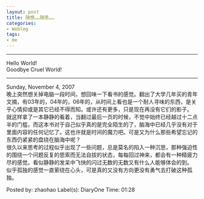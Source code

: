 ```yaml
---
layout: post
title: 随想……随思……
categories:
- Weblog
tags:
- me
---
```

**********
Hello World!    
Goodbye Cruel World!
**********
Sunday, November 4, 2007    
晚上突然想关掉电脑一段时间，想回味一下看书的感觉。翻出了大学几年买的青年文摘，有03年的，04年的，06年的，从时间上看也是一个耐人寻味的东西，是关乎心情抑或是其它已经不得而知。或许还有更多，只是现在再没有它们的影子。    
就这样拿了一本静静的看着，当翻过最后一页的时候，不觉中始终已经越过十二点半的门槛，而这本书对于自己似乎真的是完全陌生的了，脑海中已经几乎没有对于里面内容的任何记忆了。这也许就是时间的魔力吧。可是又为什么那些希望忘记的东西仍紧紧的盘绕在脑海中呢？    
很久以来思考的过程似乎出现了一些问题，总是莫名的陷入一种沉思，那种强迫性的围绕一个问题反复的思索而无法自拔的状态，每每回过神来，都会有一种精疲力尽的感觉。看似静静的发呆中飞快的闪过无数的无数又有什么人能够体会的到。    
似乎孤独的感觉一直萦绕在心头，可是真的又没有方向更没有勇气去打破这种孤独。    
  
Posted by: zhaohao Label(s): DiaryOne Time: 01:28